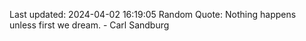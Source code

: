 Last updated: 2024-04-02 16:19:05
Random Quote: Nothing happens unless first we dream. - Carl Sandburg